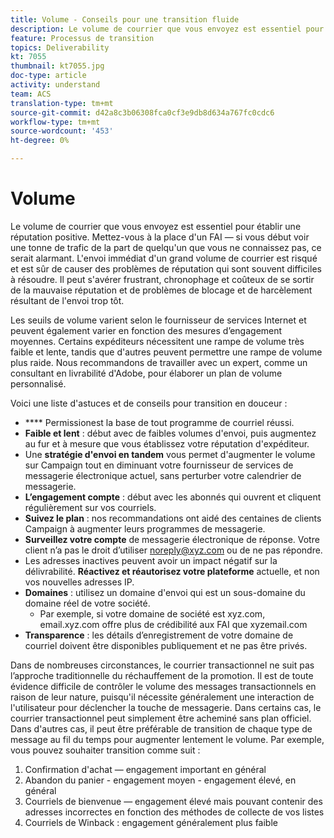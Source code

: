 ```yaml
---
title: Volume - Conseils pour une transition fluide
description: Le volume de courrier que vous envoyez est essentiel pour établir une réputation positive. Apprenez ce que vous pouvez faire pour la transition en douceur.
feature: Processus de transition
topics: Deliverability
kt: 7055
thumbnail: kt7055.jpg
doc-type: article
activity: understand
team: ACS
translation-type: tm+mt
source-git-commit: d42a8c3b06308fca0cf3e9db8d634a767fc0cdc6
workflow-type: tm+mt
source-wordcount: '453'
ht-degree: 0%

---
```



# Volume

Le volume de courrier que vous envoyez est essentiel pour établir une réputation positive. Mettez-vous à la place d&#39;un FAI — si vous début voir une tonne de trafic de la part de quelqu&#39;un que vous ne connaissez pas, ce serait alarmant. L&#39;envoi immédiat d&#39;un grand volume de courrier est risqué et est sûr de causer des problèmes de réputation qui sont souvent difficiles à résoudre. Il peut s&#39;avérer frustrant, chronophage et coûteux de se sortir de la mauvaise réputation et de problèmes de blocage et de harcèlement résultant de l&#39;envoi trop tôt.

Les seuils de volume varient selon le fournisseur de services Internet et peuvent également varier en fonction des mesures d’engagement moyennes. Certains expéditeurs nécessitent une rampe de volume très faible et lente, tandis que d&#39;autres peuvent permettre une rampe de volume plus raide. Nous recommandons de travailler avec un expert, comme un consultant en livrabilité d&#39;Adobe, pour élaborer un plan de volume personnalisé.

Voici une liste d&#39;astuces et de conseils pour transition en douceur :

* **** Permissionest la base de tout programme de courriel réussi.
* **Faible et lent**  : début avec de faibles volumes d&#39;envoi, puis augmentez au fur et à mesure que vous établissez votre réputation d&#39;expéditeur.
* Une **stratégie d&#39;envoi en tandem** vous permet d&#39;augmenter le volume sur Campaign tout en diminuant votre fournisseur de services de messagerie électronique actuel, sans perturber votre calendrier de messagerie.
* **L’engagement compte**  : début avec les abonnés qui ouvrent et cliquent régulièrement sur vos courriels.
* **Suivez le plan**  : nos recommandations ont aidé des centaines de clients Campaign à augmenter leurs programmes de messagerie.
* **Surveillez votre compte** de messagerie électronique de réponse. Votre client n’a pas le droit d’utiliser noreply@xyz.com ou de ne pas répondre.
* Les adresses inactives peuvent avoir un impact négatif sur la délivrabilité. **Réactivez et réautorisez votre plateforme** actuelle, et non vos nouvelles adresses IP.
* **Domaines**  : utilisez un domaine d&#39;envoi qui est un sous-domaine du domaine réel de votre société.
   * Par exemple, si votre domaine de société est xyz.com, email.xyz.com offre plus de crédibilité aux FAI que xyzemail.com
* **Transparence**  : les détails d’enregistrement de votre domaine de courriel doivent être disponibles publiquement et ne pas être privés.

Dans de nombreuses circonstances, le courrier transactionnel ne suit pas l’approche traditionnelle du réchauffement de la promotion. Il est de toute évidence difficile de contrôler le volume des messages transactionnels en raison de leur nature, puisqu&#39;il nécessite généralement une interaction de l&#39;utilisateur pour déclencher la touche de messagerie. Dans certains cas, le courrier transactionnel peut simplement être acheminé sans plan officiel. Dans d&#39;autres cas, il peut être préférable de transition de chaque type de message au fil du temps pour augmenter lentement le volume. Par exemple, vous pouvez souhaiter transition comme suit :

1. Confirmation d&#39;achat — engagement important en général
2. Abandon du panier - engagement moyen - engagement élevé, en général
3. Courriels de bienvenue — engagement élevé mais pouvant contenir des adresses incorrectes en fonction des méthodes de collecte de vos listes
4. Courriels de Winback : engagement généralement plus faible
